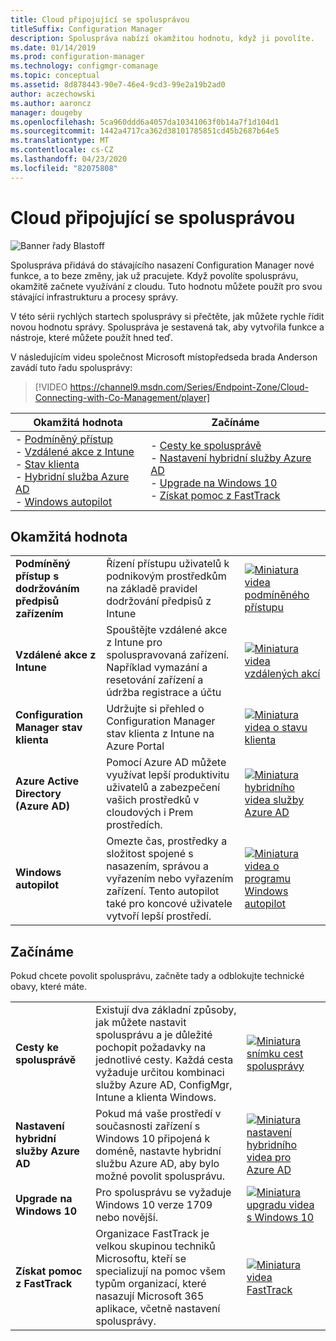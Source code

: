 ```yaml
---
title: Cloud připojující se spolusprávou
titleSuffix: Configuration Manager
description: Spoluspráva nabízí okamžitou hodnotu, když ji povolíte.
ms.date: 01/14/2019
ms.prod: configuration-manager
ms.technology: configmgr-comanage
ms.topic: conceptual
ms.assetid: 8d878443-90e7-46e4-9cd3-99e2a19b2ad0
author: aczechowski
ms.author: aaroncz
manager: dougeby
ms.openlocfilehash: 5ca960ddd6a4057da10341063f0b14a7f1d104d1
ms.sourcegitcommit: 1442a4717ca362d38101785851cd45b2687b64e5
ms.translationtype: MT
ms.contentlocale: cs-CZ
ms.lasthandoff: 04/23/2020
ms.locfileid: "82075808"
---
```

# <a name="cloud-connecting-with-co-management"></a>Cloud připojující se spolusprávou

![Banner řady Blastoff](media/blastoff-banner.png)

Spoluspráva přidává do stávajícího nasazení Configuration Manager nové funkce, a to beze změny, jak už pracujete. Když povolíte spolusprávu, okamžitě začnete využívání z cloudu. Tuto hodnotu můžete použít pro svou stávající infrastrukturu a procesy správy.

V této sérii rychlých startech spolusprávy si přečtěte, jak můžete rychle řídit novou hodnotu správy. Spoluspráva je sestavená tak, aby vytvořila funkce a nástroje, které můžete použít hned teď.

V následujícím videu společnost Microsoft místopředseda brada Anderson zavádí tuto řadu spolusprávy:

> [!VIDEO https://channel9.msdn.com/Series/Endpoint-Zone/Cloud-Connecting-with-Co-Management/player]

| Okamžitá hodnota | Začínáme |
|-----------------|-----------------|
| - [Podmíněný přístup](#bkmk_ca)<br> - [Vzdálené akce z Intune](#bkmk_remote)<br> - [Stav klienta](#bkmk_client-health)<br> - [Hybridní služba Azure AD](#bkmk_hybrid-aad)<br> - [Windows autopilot](#bkmk_autopilot) | - [Cesty ke spolusprávě](#bkmk_paths)<br> - [Nastavení hybridní služby Azure AD](#bkmk_setup-hybrid-aad)<br> - [Upgrade na Windows 10](#bkmk_upgrade-win10)<br> - [Získat pomoc z FastTrack](#bkmk_fasttrack) |

## <a name="immediate-value"></a>Okamžitá hodnota

| | | |
|-|-|-|
| <a name="bkmk_ca"></a>**Podmíněný přístup s dodržováním předpisů zařízením** | Řízení přístupu uživatelů k podnikovým prostředkům na základě pravidel dodržování předpisů z Intune | [![Miniatura videa podmíněného přístupu](media/thumbnail-conditional-access.png)](quickstart-conditional-access.md) |
| <a name="bkmk_remote"></a>**Vzdálené akce z Intune** | Spouštějte vzdálené akce z Intune pro spoluspravovaná zařízení. Například vymazání a resetování zařízení a údržba registrace a účtu | [![Miniatura videa vzdálených akcí](media/thumbnail-remote-action.png)](quickstart-remote-actions.md) |
| <a name="bkmk_client-health"></a>**Configuration Manager stav klienta** | Udržujte si přehled o Configuration Manager stav klienta z Intune na Azure Portal | [![Miniatura videa o stavu klienta](media/thumbnail-client-health.png)](quickstart-client-health.md) |
| <a name="bkmk_hybrid-aad"></a>**Azure Active Directory (Azure AD)** | Pomocí Azure AD můžete využívat lepší produktivitu uživatelů a zabezpečení vašich prostředků v cloudových i Prem prostředích. | [![Miniatura hybridního videa služby Azure AD](media/thumbnail-azure-ad.png)](quickstart-hybrid-aad.md) |
| <a name="bkmk_autopilot"></a>**Windows autopilot** | Omezte čas, prostředky a složitost spojené s nasazením, správou a vyřazením nebo vyřazením zařízení. Tento autopilot také pro koncové uživatele vytvoří lepší prostředí. | [![Miniatura videa o programu Windows autopilot](media/thumbnail-autopilot.png)](quickstart-autopilot.md) |

## <a name="getting-started"></a>Začínáme

Pokud chcete povolit spolusprávu, začněte tady a odblokujte technické obavy, které máte.

| | | |
|-|-|-|
| <a name="bkmk_paths"></a>**Cesty ke spolusprávě** | Existují dva základní způsoby, jak můžete nastavit spolusprávu a je důležité pochopit požadavky na jednotlivé cesty.  Každá cesta vyžaduje určitou kombinaci služby Azure AD, ConfigMgr, Intune a klienta Windows. | [![Miniatura snímku cest spolusprávy](media/thumbnail-paths.png)](quickstart-paths.md) |
| <a name="bkmk_setup-hybrid-aad"></a>**Nastavení hybridní služby Azure AD** | Pokud má vaše prostředí v současnosti zařízení s Windows 10 připojená k doméně, nastavte hybridní službu Azure AD, aby bylo možné povolit spolusprávu. | [![Miniatura nastavení hybridního videa pro Azure AD](media/thumbnail-setup-azure-ad.png)](quickstart-setup-hybrid-aad.md) |
| <a name="bkmk_upgrade-win10"></a>**Upgrade na Windows 10** | Pro spolusprávu se vyžaduje Windows 10 verze 1709 nebo novější. | [![Miniatura upgradu videa s Windows 10](media/thumbnail-upgrade-win10.png)](quickstart-upgrade-win10.md) |
| <a name="bkmk_fasttrack"></a>**Získat pomoc z FastTrack** | Organizace FastTrack je velkou skupinou techniků Microsoftu, kteří se specializují na pomoc všem typům organizací, které nasazují Microsoft 365 aplikace, včetně nastavení spolusprávy. | [![Miniatura videa FastTrack](media/thumbnail-fasttrack.png)](quickstart-fasttrack.md) |
